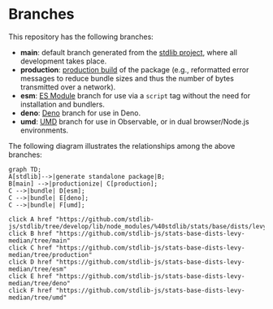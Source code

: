 <!--

@license Apache-2.0

Copyright (c) 2022 The Stdlib Authors.

Licensed under the Apache License, Version 2.0 (the "License");
you may not use this file except in compliance with the License.
You may obtain a copy of the License at

    http://www.apache.org/licenses/LICENSE-2.0

Unless required by applicable law or agreed to in writing, software
distributed under the License is distributed on an "AS IS" BASIS,
WITHOUT WARRANTIES OR CONDITIONS OF ANY KIND, either express or implied.
See the License for the specific language governing permissions and
limitations under the License.

-->

# Branches

This repository has the following branches:

-   **main**: default branch generated from the [stdlib project][stdlib-url], where all development takes place.
-   **production**: [production build][production-url] of the package (e.g., reformatted error messages to reduce bundle sizes and thus the number of bytes transmitted over a network).
-   **esm**: [ES Module][esm-url] branch for use via a `script` tag without the need for installation and bundlers.
-   **deno**: [Deno][deno-url] branch for use in Deno.
-   **umd**: [UMD][umd-url] branch for use in Observable, or in dual browser/Node.js environments.

The following diagram illustrates the relationships among the above branches:

```mermaid
graph TD;
A[stdlib]-->|generate standalone package|B;
B[main] -->|productionize| C[production];
C -->|bundle| D[esm];
C -->|bundle| E[deno];
C -->|bundle| F[umd];

click A href "https://github.com/stdlib-js/stdlib/tree/develop/lib/node_modules/%40stdlib/stats/base/dists/levy/median"
click B href "https://github.com/stdlib-js/stats-base-dists-levy-median/tree/main"
click C href "https://github.com/stdlib-js/stats-base-dists-levy-median/tree/production"
click D href "https://github.com/stdlib-js/stats-base-dists-levy-median/tree/esm"
click E href "https://github.com/stdlib-js/stats-base-dists-levy-median/tree/deno"
click F href "https://github.com/stdlib-js/stats-base-dists-levy-median/tree/umd"
```

[stdlib-url]: https://github.com/stdlib-js/stdlib/tree/develop/lib/node_modules/%40stdlib/stats/base/dists/levy/median
[production-url]: https://github.com/stdlib-js/stats-base-dists-levy-median/tree/production
[deno-url]: https://github.com/stdlib-js/stats-base-dists-levy-median/tree/deno
[umd-url]: https://github.com/stdlib-js/stats-base-dists-levy-median/tree/umd
[esm-url]: https://github.com/stdlib-js/stats-base-dists-levy-median/tree/esm